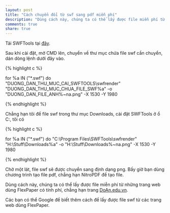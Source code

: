 ```yaml
---
layout: post
title: "Cách chuyển đổi từ swf sang pdf miễn phí"
description: "Dùng cách này, chúng ta có thể lấy được file miễn phí từ những trang web dùng FlexPaper có tính phí, chẳng hạn trang"
comments: true
share: true
---
```



Tải SWFTools tại [đây](http://www.swftools.org/download.html).

Sau khi cài đặt, mở CMD lên, chuyển về thư mục chứa file swf cần chuyển, dán dòng lệnh dưới đây vào.

{% highlight c %}

for %a IN ("*.swf") do "DUONG_DAN_THU_MUC_CAI_SWFTOOLS\swfrender" "DUONG_DAN_THU_MUC_CHUA_FILE_SWF\%a" -o "DUONG_DAN_FILE_ANH\%~na.png" -X 1530 -Y 1980

{% endhighlight %}

Chẳng hạn tôi để file swf trong thư mục Downloads, cài đặt SWFTools ở ổ C:, tôi có

{% highlight c %}

for %a IN ("*.swf") do "C:\Program Files\SWFTools\swfrender" "H:\Stuff\Downloads\%a" -o "H:\Stuff\Downloads\%~na.png" -X 1530 -Y 1980

{% endhighlight %}


Chờ một lát, file swf sẽ được chuyển sang định dạng png. Bấy giờ bạn dùng chương trình tạo file pdf, chẳng hạn NitroPDF để tạo file.

Dùng cách này, chúng ta có thể lấy được file miễn phí từ những trang web dùng FlexPaper có tính phí, chẳng hạn trang [DoAn.edu.vn](http://doan.edu.vn).

Các bạn có thể Google để biết thêm cách để lấy được file swf từ các trang web dùng FlexPaper.

